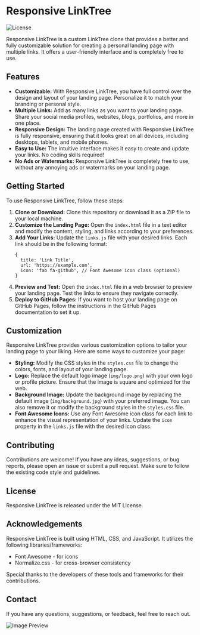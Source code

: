 <h1><strong>Responsive LinkTree</strong></h1>

<p><img src="https://img.shields.io/badge/license-MIT-blue.svg" alt="License"></p>

<p>Responsive LinkTree is a custom LinkTree clone that provides a better and fully customizable solution for creating a personal landing page with multiple links. It offers a user-friendly interface and is completely free to use.</p>

<h2>Features</h2>

<ul>
  <li><strong>Customizable:</strong> With Responsive LinkTree, you have full control over the design and layout of your landing page. Personalize it to match your branding or personal style.</li>
  <li><strong>Multiple Links:</strong> Add as many links as you want to your landing page. Share your social media profiles, websites, blogs, portfolios, and more in one place.</li>
  <li><strong>Responsive Design:</strong> The landing page created with Responsive LinkTree is fully responsive, ensuring that it looks great on all devices, including desktops, tablets, and mobile phones.</li>
  <li><strong>Easy to Use:</strong> The intuitive interface makes it easy to create and update your links. No coding skills required!</li>
  <li><strong>No Ads or Watermarks:</strong> Responsive LinkTree is completely free to use, without any annoying ads or watermarks on your landing page.</li>
</ul>

<h2>Getting Started</h2>

<p>To use Responsive LinkTree, follow these steps:</p>

<ol>
  <li><strong>Clone or Download:</strong> Clone this repository or download it as a ZIP file to your local machine.</li>
  <li><strong>Customize the Landing Page:</strong> Open the <code>index.html</code> file in a text editor and modify the content, styling, and links according to your preferences.</li>
  <li><strong>Add Your Links:</strong> Update the <code>links.js</code> file with your desired links. Each link should be in the following format:
    <pre><code>{
  title: 'Link Title',
  url: 'https://example.com',
  icon: 'fab fa-github', // Font Awesome icon class (optional)
}</code></pre>
  </li>
  <li><strong>Preview and Test:</strong> Open the <code>index.html</code> file in a web browser to preview your landing page. Test the links to ensure they navigate correctly.</li>
  <li><strong>Deploy to GitHub Pages:</strong> If you want to host your landing page on GitHub Pages, follow the instructions in the GitHub Pages documentation to set it up.</li>
</ol>

<h2>Customization</h2>

<p>Responsive LinkTree provides various customization options to tailor your landing page to your liking. Here are some ways to customize your page:</p>

<ul>
  <li><strong>Styling:</strong> Modify the CSS styles in the <code>styles.css</code> file to change the colors, fonts, and layout of your landing page.</li>
  <li><strong>Logo:</strong> Replace the default logo image (<code>img/logo.png</code>) with your own logo or profile picture. Ensure that the image is square and optimized for the web.</li>
  <li><strong>Background Image:</strong> Update the background image by replacing the default image (<code>img/background.jpg</code>) with your preferred image. You can also remove it or modify the background styles in the <code>styles.css</code> file.</li>
  <li><strong>Font Awesome Icons:</strong> Use any Font Awesome icon class for each link to enhance the visual representation of your links. Update the <code>icon</code> property in the <code>links.js</code> file with the desired icon class.</li>
</ul>

<h2>Contributing</h2>

<p>Contributions are welcome! If you have any ideas, suggestions, or bug reports, please open an issue or submit a pull request. Make sure to follow the existing code style and guidelines.</p>

<h2>License</h2>

<p>Responsive LinkTree is released under the MIT License.</p>

<h2>Acknowledgements</h2>

<p>Responsive LinkTree is built using HTML, CSS, and JavaScript. It utilizes the following libraries/frameworks:</p>

<ul>
  <li>Font Awesome - for icons</li>
  <li>Normalize.css - for cross-browser consistency</li>
</ul>

<p>Special thanks to the developers of these tools and frameworks for their contributions.</p>

<h2>Contact</h2>

<p>If you have any questions, suggestions, or feedback, feel free to reach out.</p>

<img src="https://ibb.co/ZfXFjwW" alt="Image Preview">
